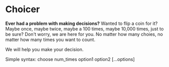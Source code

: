 # Choicer

<b>Ever had a problem with making decisions?</b>
Wanted to flip a coin for it? Maybe once, maybe twice, maybe a 100 times, maybe 10,000 times, just to be sure?
Don't worry, we are here for you. No matter how many choies, no matter how many times you want to count.

We will help you make your decision.

Simple syntax:
choose num_times option1 option2 [...options]
